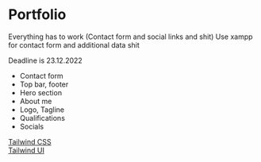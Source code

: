 # Portfolio
Everything has to work (Contact form and social links and shit)
Use xampp for contact form and additional data shit 

Deadline is 23.12.2022

- Contact form 
- Top bar, footer
- Hero section 
- About me 
- Logo, Tagline
- Qualifications
- Socials 

[Tailwind CSS ](https://tailwindcss.com/)
<br>
[Tailwind UI ](https://tailwindui.com/)
